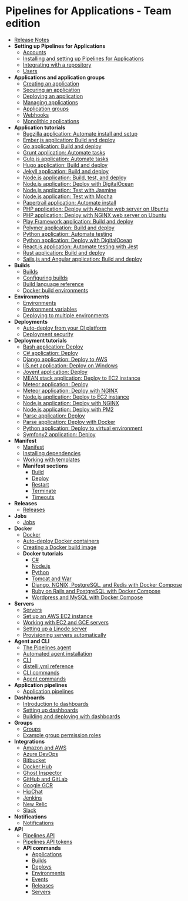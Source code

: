 # Pipelines for Applications - Team edition

* [Release Notes](./pfa-release-notes.md)
* **Setting up Pipelines for Applications**
    * [Accounts](./account.md)
    * [Installing and setting up Pipelines for Applications](./install-setup.md)
    * [Integrating with a repository](./integrate-repo.md)
    * [Users](./users.md)
* **Applications and application groups**
    * [Creating an application](./application-create.md)
    * [Securing an application](./application-secure.md)
    * [Deploying an application](./application-deploy.md)
    * [Managing applications](./application-manage.md)
    * [Application groups](./application-group.md)
    * [Webhooks](./webhook.md)
    * [Monolithic applications](./application-monolithic.md)
* **Application tutorials**
	* [Bugzilla application: Automate install and setup](./application-bugzilla.md)
	* [Ember.js application: Build and deploy](./application-emberjs.md)
	* [Go application: Build and deploy](./application-go.md)
	* [Grunt application: Automate tasks](./application-grunt.md)
	* [Gulp.js application: Automate tasks](./application-gulp.md)
	* [Hugo application: Build and deploy](./application-hugo.md)
	* [Jekyll application: Build and deploy](./application-jekyll.md)
	* [Node.js application: Build, test, and deploy](./application-nodejs.md)
	* [Node.js application: Deploy with DigitalOcean](./application-nodejs-digitalocean.md)
	* [Node.js application: Test with Jasmine](./application-nodejs-jasmine.md)
	* [Node.js application: Test with Mocha](./application-nodejs-mocha.md)
	* [Papertrail application: Automate install](./application-papertrail.md)
	* [PHP application: Deploy with Apache web server on Ubuntu](./application-php-apache.md)
	* [PHP application: Deploy with NGINX web server on Ubuntu](./application-php-nginx.md)
	* [Play Framework application: Build and deploy](./application-play.hrml)
	* [Polymer application: Build and deploy](./application-polymer.md)
	* [Python application: Automate testing](./application-python-unittest.md)
	* [Python application: Deploy with DigitalOcean](./application-python-digitalocean.md)
	* [React.js application: Automate testing with Jest](./application-reactjs.md)
	* [Rust application: Build and deploy](./application-rust.md)
	* [Sails.js and Angular application: Build and deploy](./application-sails-angular.md)
* **Builds**
    * [Builds](./build.md)
    * [Configuring builds](./build-configure.md)
    * [Build language reference](./build-language.md)
    * [Docker build environments](./build-environment.md)
* **Environments**
    * [Environments](./environment.md)
    * [Environment variables](./environment-variable.md)
    * [Deploying to multiple environments](./environment-multiple.md)
* **Deployments**
    * [Auto-deploy from your CI platform](./deployment-ci.md)
    * [Deployment security](./deployment-security.md)
* **Deployment tutorials**
	* [Bash application: Deploy](./deployment-bash.md)
	* [C# application: Deploy](./deployment-csharp.md)
	* [Django application: Deploy to AWS](./deployment-django.md)
	* [IIS.net application: Deploy on Windows](./deployment-iis.md)
	* [Joyent application: Deploy](./deployment-joyent.md)
	* [MEAN stack application: Deploy to EC2 instance](./deployment-mean.md)
	* [Meteor application: Deploy](./deployment-meteor.md)
	* [Meteor application: Deploy with NGINX](./deployment-meteor-nginx.md)
	* [Node.js application: Deploy to EC2 instance](./deployment-nodejs-ec2.md)
	* [Node.js application: Deploy with NGINX](./deployment-nodejs-nginx.md)
	* [Node.js application: Deploy with PM2](./deployment-nodejs-pm2.md)
	* [Parse application: Deploy](./deployment-parse.md)
	* [Parse application: Deploy with Docker](./deployment-parse-docker.md)
	* [Python application: Deploy to virtual environment](./deployment-python.md)
	* [Symfony2 application: Deploy](./deployment-symfony2.md)
* **Manifest**
    * [Manifest](./manifest.md)
    * [Installing dependencies](./manifest-dependencies.md)
    * [Working with templates](./manifest-template.md)
    * **Manifest sections**
        * [Build](./manifest-build.md)
        * [Deploy](./manifest-deploy.md)
        * [Restart](./manifest-restart.md)
        * [Terminate](./manifest-terminate.md)
        * [Timeouts](./manifest-timeouts.md)
* **Releases**
    * [Releases](./release.md)
* **Jobs**
    * [Jobs](./job.md)
* **Docker**
    * [Docker](./docker.md)
    * [Auto-deploy Docker containers](./docker-auto-deploy.md)
    * [Creating a Docker build image](./docker-build-image.md)
    * **Docker tutorials**
        * [C#](./docker-c-sharp.md)
        * [Node.js](./docker-nodejs.md)
        * [Python](./docker-python.md)
        * [Tomcat and War](./docker-tomcat-war.md)
        * [Django, NGNIX, PostgreSQL, and Redis with Docker Compose](./docker-django-nginx.md)
        * [Ruby on Rails and PostgreSQL with Docker Compose](./docker-rails-postgres.md)
        * [Wordpress and MySQL with Docker Compose](./docker-wordpress-mysql.md)
* **Servers**
    * [Servers](./server.md)
    * [Set up an AWS EC2 instance](./server-ec2.md)
    * [Working with EC2 and GCE servers](./server-type.md)
    * [Setting up a Linode server](./server-linode.md)
    * [Provisioning servers automatically](./servers-provision.md)
* **Agent and CLI**
    * [The Pipelines agent](./agent.md)
    * [Automated agent installation](./agent-automate.md)
    * [CLI](./cli.md)
    * [distelli.yml reference](./distelliyml.md)
    * [CLI commands](./cli-command.md)
    * [Agent commands](./agent-command.md)
* **Application pipelines**
    * [Application pipelines](./pipeline.md)
* **Dashboards**
    * [Introduction to dashboards](./dashboard-intro.md)
    * [Setting up dashboards](./dashboard.md)
    * [Building and deploying with dashboards](./dashboard-deploy.md)
* **Groups**
    * [Groups](./group.md)
    * [Example group permission roles](./group-example.md)
* **Integrations**
    * [Amazon and AWS](./integrate-amazon.md)
    * [Azure DevOps](./integrate-azuredevops.md)
    * [Bitbucket](./integrate-bitbucket.md)
    * [Docker Hub](./integrate-docker.md)
    * [Ghost Inspector](./integrate-ghostinspector.md)
    * [GitHub and GitLab](./integrate-github.md)
    * [Google GCR](./integrate-google.md)
    * [HipChat](./integrate-hipchat.md)
    * [Jenkins](./integrate-jenkins.md)
    * [New Relic](./integrate-newrelic.md)
    * [Slack](./integrate-slack.md)
* **Notifications**
    * [Notifications](./notification.md)
* **API**
    * [Pipelines API](./api.md)
    * [Pipelines API tokens](./api-token.md)
    * **API commands**
        * [Applications](./api-applications.md)
        * [Builds](./api-builds.md)
        * [Deploys](./api-deploys.md)
        * [Environments](./api-environments.md)
        * [Events](./api-events.md)
        * [Releases](./api-releases.md)
        * [Servers](./api-servers.md)

